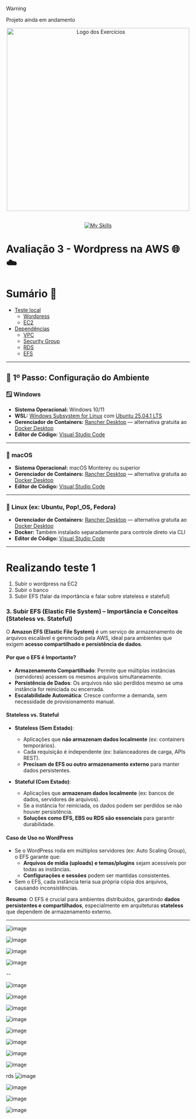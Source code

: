 > [!WARNING]
> Projeto ainda em andamento

<p align="center">
  <img src="https://github.com/user-attachments/assets/fc8a7bf4-b1bf-45ee-84d0-8ffffbf0cec9" alt="Logo dos Exercícios" width="500">
</p>
<br>

<div align="center">
  <a href="https://skillicons.dev">
    <img src="https://skillicons.dev/icons?i=aws,linux,docker,wordpress" alt="My Skills" />
  </a>
</div>

# Avaliação 3 - Wordpress na AWS 🌐☁️

# Sumário 📝

- [Teste local](https://github.com/andrrade/Project2-CompassUOL-DevSecOps/tree/main/01-Teste)
  - [Wordpress](https://github.com/andrrade/Project2-CompassUOL-DevSecOps/blob/main/01-Teste/01-Wordpress/README.md)
  - [EC2](https://github.com/andrrade/Project2-CompassUOL-DevSecOps/blob/main/01-Teste/02-EC2/README.MD)
- [Dependências](https://github.com/andrrade/Project2-CompassUOL-DevSecOps/tree/main/02-Dependencias)
  - [VPC](https://github.com/andrrade/Project2-CompassUOL-DevSecOps/blob/main/02-Dependencias/01-VPC/README.md)
  - [Security Group](https://github.com/andrrade/Project2-CompassUOL-DevSecOps/blob/main/02-Dependencias/02-SecurityGroup/README.md)
  - [RDS](https://github.com/andrrade/Project2-CompassUOL-DevSecOps/blob/main/02-Dependencias/03-Banco-de-Dados-RDS/README.md)
  - [EFS](https://github.com/andrrade/Project2-CompassUOL-DevSecOps/blob/main/02-Dependencias/04-EFS/README.md)

---

## 👣 1º Passo: Configuração do Ambiente

### 🪟 **Windows**

* **Sistema Operacional:** Windows 10/11
* **WSL:** [Windows Subsystem for Linux](https://learn.microsoft.com/en-us/windows/wsl/) com [Ubuntu 25.04.1 LTS](https://documentation.ubuntu.com/server/)
* **Gerenciador de Containers:** [Rancher Desktop](https://rancherdesktop.io/) — alternativa gratuita ao [Docker Desktop](https://www.docker.com/products/docker-desktop/)
* **Editor de Código:** [Visual Studio Code](https://code.visualstudio.com/)

---

### 🍏 **macOS**

* **Sistema Operacional:** macOS Monterey ou superior
* **Gerenciador de Containers:** [Rancher Desktop](https://rancherdesktop.io/) — alternativa gratuita ao [Docker Desktop](https://www.docker.com/products/docker-desktop/)
* **Editor de Código:** [Visual Studio Code](https://code.visualstudio.com/)

---

### 🐧 **Linux (ex: Ubuntu, Pop!\_OS, Fedora)**

* **Gerenciador de Containers:** [Rancher Desktop](https://rancherdesktop.io/) — alternativa gratuita ao [Docker Desktop](https://www.docker.com/products/docker-desktop/)
* **Docker:** Também instalado separadamente para controle direto via CLI
* **Editor de Código:** [Visual Studio Code](https://code.visualstudio.com/)

---

# Realizando teste 1
1. Subir o wordpress na EC2
2. Subir o banco
3. Subir EFS (falar da importância e falar sobre stateless e stateful)

### **3. Subir EFS (Elastic File System) – Importância e Conceitos (Stateless vs. Stateful)**  

O **Amazon EFS (Elastic File System)** é um serviço de armazenamento de arquivos escalável e gerenciado pela AWS, ideal para ambientes que exigem **acesso compartilhado e persistência de dados**.  

#### **Por que o EFS é Importante?**  
- **Armazenamento Compartilhado**: Permite que múltiplas instâncias (servidores) acessem os mesmos arquivos simultaneamente.  
- **Persistência de Dados**: Os arquivos não são perdidos mesmo se uma instância for reiniciada ou encerrada.  
- **Escalabilidade Automática**: Cresce conforme a demanda, sem necessidade de provisionamento manual.  

#### **Stateless vs. Stateful**  
- **Stateless (Sem Estado)**:  
  - Aplicações que **não armazenam dados localmente** (ex: containers temporários).  
  - Cada requisição é independente (ex: balanceadores de carga, APIs REST).  
  - **Precisam de EFS ou outro armazenamento externo** para manter dados persistentes.  

- **Stateful (Com Estado)**:  
  - Aplicações que **armazenam dados localmente** (ex: bancos de dados, servidores de arquivos).  
  - Se a instância for reiniciada, os dados podem ser perdidos se não houver persistência.  
  - **Soluções como EFS, EBS ou RDS são essenciais** para garantir durabilidade.  

#### **Caso de Uso no WordPress**  

- Se o WordPress roda em múltiplos servidores (ex: Auto Scaling Group), o EFS garante que:  
  - **Arquivos de mídia (uploads) e temas/plugins** sejam acessíveis por todas as instâncias.  
  - **Configurações e sessões** podem ser mantidas consistentes.  
- Sem o EFS, cada instância teria sua própria cópia dos arquivos, causando inconsistências.  

**Resumo**: O EFS é crucial para ambientes distribuídos, garantindo **dados persistentes e compartilhados**, especialmente em arquiteturas **stateless** que dependem de armazenamento externo.

---

![image](https://github.com/user-attachments/assets/e0b39da7-2d7e-4c1c-b296-7aed930cf011)

![image](https://github.com/user-attachments/assets/8aaf5f79-ef03-413e-9f21-c97a21448f65)

![image](https://github.com/user-attachments/assets/2bc66083-7be6-464a-8001-88b6eb453de2)

![image](https://github.com/user-attachments/assets/dd27bb95-c1b7-423d-957c-da3a30d8a11a)

--

![image](https://github.com/user-attachments/assets/6e4a44d6-9ac7-4c4a-98ce-56de1fbb62bd)

![image](https://github.com/user-attachments/assets/6992226e-2575-4cb6-91df-66cfb9fa5f74)

![image](https://github.com/user-attachments/assets/b7ef5575-9cae-44fd-8bf1-6178d2ea4d5f)

![image](https://github.com/user-attachments/assets/8a401503-03e9-49cd-a03a-338a2ce1324e)

![image](https://github.com/user-attachments/assets/3177852c-10a1-41b5-9eea-4c523b099e5b)

![image](https://github.com/user-attachments/assets/a5e4c4bf-944e-4249-a722-716d88abfc0c)

![image](https://github.com/user-attachments/assets/f7d91d46-1f0d-40e2-85fc-0ede1b33b5a0)

![image](https://github.com/user-attachments/assets/9a7e931c-bb1a-4e7d-b527-d51d2f8b9544)

rds
![image](https://github.com/user-attachments/assets/f230ea6b-0105-4854-9e27-36d68f6934dd)

![image](https://github.com/user-attachments/assets/1bb4a0b7-6465-44d0-bcd6-431aa18c1595)

![image](https://github.com/user-attachments/assets/1465ae73-1e6d-49ff-b54c-89a413115f84)

![image](https://github.com/user-attachments/assets/12706495-e7c8-4497-bcc2-29c82e3543b6)



